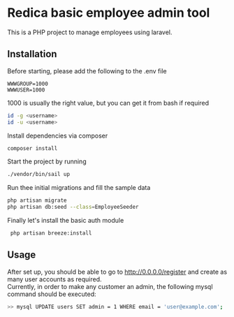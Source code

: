 # Redica basic employee admin tool

This is a PHP project to manage employees using laravel.

## Installation

Before starting, please add the following to the .env file
```
WWWGROUP=1000
WWWUSER=1000
```

1000 is usually the right value, but you can get it from bash if required

```bash
id -g <username>
id -u <username>
```

Install dependencies via composer

```bash
composer install
```

Start the project by running
```bash
./vendor/bin/sail up
```

Run thee initial migrations and fill the sample data
```bash
php artisan migrate
php artisan db:seed --class=EmployeeSeeder

```

Finally let's install the basic auth module
```bash
 php artisan breeze:install
```

## Usage

After set up, you should be able to go to http://0.0.0.0/register and create as many user accounts as required.  
Currently, in order to make any customer an admin, the following mysql command should be executed:
```bash
>> mysql UPDATE users SET admin = 1 WHERE email = 'user@example.com';
```
